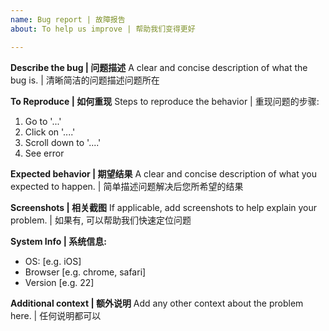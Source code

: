 ```yaml
---
name: Bug report | 故障报告
about: To help us improve | 帮助我们变得更好

---
```


**Describe the bug | 问题描述**
A clear and concise description of what the bug is. | 清晰简洁的问题描述问题所在

**To Reproduce | 如何重现**
Steps to reproduce the behavior | 重现问题的步骤:
1. Go to '...'
2. Click on '....'
3. Scroll down to '....'
4. See error

**Expected behavior | 期望结果**
A clear and concise description of what you expected to happen. | 简单描述问题解决后您所希望的结果

**Screenshots | 相关截图**
If applicable, add screenshots to help explain your problem. | 如果有, 可以帮助我们快速定位问题

**System Info | 系统信息:**
 - OS: [e.g. iOS]
 - Browser [e.g. chrome, safari]
 - Version [e.g. 22]

**Additional context | 额外说明**
Add any other context about the problem here. | 任何说明都可以
